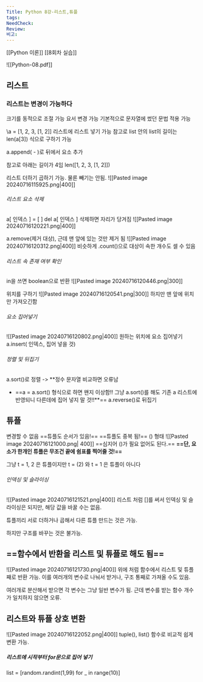 ```yaml
---
Title: Python 8강-리스트,튜플
tags: 
NeedCheck: 
Review: 
비고:
---
```

[[Python 이론]]
[[8회차 실습]]

![[Python-08.pdf]]

## 리스트
### 리스트는 변경이 가능하다
크기를 동적으로 조절 가능
요서 변경 가능
기본적으로 문자열에 썼던 문법 적용 가능

\a = \[1, 2, 3, \[1, 2]]
리스트에 리스트 넣기 가능
참고로 list 안의 list의 길이는 len(a\[3]) 식으로 구하기 가능

a.append( - )로 뒤에서 요소 추가

참고로 아래는 길이가 4임
len(\[1, 2, 3, \[1, 2]])

리스트 더하기 곱하기 가능. 물론 빼기는 안됨.
![[Pasted image 20240716115925.png|400]]

###### 리스트 요소 삭제
a\[ 인덱스 ] = \[ ]
del a\[ 인덱스 ]
삭제하면 자리가 당겨짐
![[Pasted image 20240716120221.png|400]]

a.remove(제거 대상), 근데 맨 앞에 있는 것만 제거 됨
![[Pasted image 20240716120312.png|400]]
비슷하게 .count()으로 대상이 속한 개수도 셀 수 있음
###### 리스트 속 존재 여부 확인
in을 쓰면 boolean으로 반환
![[Pasted image 20240716120446.png|300]]

위치를 구하기
![[Pasted image 20240716120541.png|300]]
하지만 맨 앞에 위치만 가져오긴함

###### 요소 집어넣기
![[Pasted image 20240716120802.png|400]]
원하는 위치에 요소 집어넣기
a.insert( 인덱스, 집어 넣을 것)

###### 정렬 및 뒤집기
a.sort()로 정렬 -> **정수 문자열 비교하면 오류남
+ ==a = a.sort() 형식으로 하면 왠지 이상함!! 그냥 a.sort()를 해도 기존 a 리스트에 반영되니 다른데에 집어 넣지 말 것!!**==
a.reverse()로 뒤집기

## 튜플
변경할 수 없음
==튜플도 순서가 있음!==
==튜플도 중복 됨!==
() 형태
![[Pasted image 20240716121000.png| 400]]
==심지어 ()가 필요 없어도 된다.==
**==단, 요소가 한개인 튜플은 무조건 끝에 쉼표를 찍어줄 것!==**

그냥 t = 1, 2 은 튜플이지만
t = (2) 와 t = 1 은 튜플이 아니다

###### 인덱싱 및 슬라이싱
![[Pasted image 20240716121521.png|400]]
리스트 처럼 \[]를 써서 인덱싱 및 슬라이싱은 되지만, 해당 값을 바꿀 수는 없음.


튜플끼리 서로 더하거나 곱해서 다른 튜플 만드는 것은 가능.

하지만 구조를 바꾸는 것은 불가능.

## ==함수에서 반환을 리스트 및 튜플로 해도 됨==
![[Pasted image 20240716121730.png|400]]
위에 처럼 함수에서 리스트 및 튜플째로 반환 가능.
이를 여러개의 변수로 나눠서 받거나, 구조 통째로 가져올 수도 있음.

여러개로 분산해서 받으면 각 변수는 그냥 일반 변수가 됨.
근데 변수를 받는 함수 개수가 일치하지 않으면 오류.

## 리스트와 튜플 상호 변환
![[Pasted image 20240716122052.png|400]]
tuple(), list() 함수로 비교적 쉽게 변환 가능.

##### 리스트에 시작부터 for문으로 집어 넣기
list = \[random.randint(1,99) for _ in range(10)]
